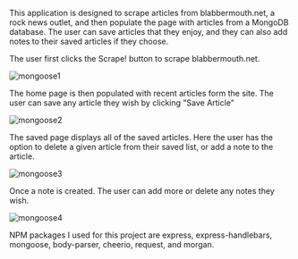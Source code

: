 This application is designed to scrape articles from blabbermouth.net, a rock news outlet, and then populate the page with articles from a MongoDB database.  The user can save articles that they enjoy, and they can also add notes to their saved articles if they choose.

The user first clicks the Scrape! button to scrape blabbermouth.net.  

![mongoose1](https://user-images.githubusercontent.com/25482392/29468228-6b88f47a-8411-11e7-8b61-dea1de6c84e1.png)

The home page is then populated with recent articles form the site.  The user can save any article they wish by clicking "Save Article"

![mongoose2](https://user-images.githubusercontent.com/25482392/29468230-6d366884-8411-11e7-94c2-e2db3105d36a.png)

The saved page displays all of the saved articles.  Here the user has the option to delete a given article from their saved list, or add a note to the article.

![mongoose3](https://user-images.githubusercontent.com/25482392/29468233-6ee724f2-8411-11e7-9cdf-b45162a56d9f.png)

Once a note is created.  The user can add more or delete any notes they wish.

![mongoose4](https://user-images.githubusercontent.com/25482392/29468235-6ff914d6-8411-11e7-9771-20a3eb3f8ce7.png)

NPM packages I used for this project are express, express-handlebars, mongoose, body-parser, cheerio, request, and morgan.
